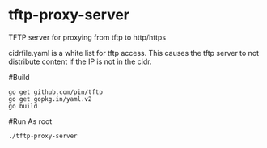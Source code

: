 # tftp-proxy-server
TFTP server for proxying from tftp to http/https 

cidrfile.yaml is a white list for tftp access.  This causes the tftp server to not distribute content if the IP is not in the cidr.

#Build
```
go get github.com/pin/tftp
go get gopkg.in/yaml.v2
go build
```
#Run
As root
```
./tftp-proxy-server
```

